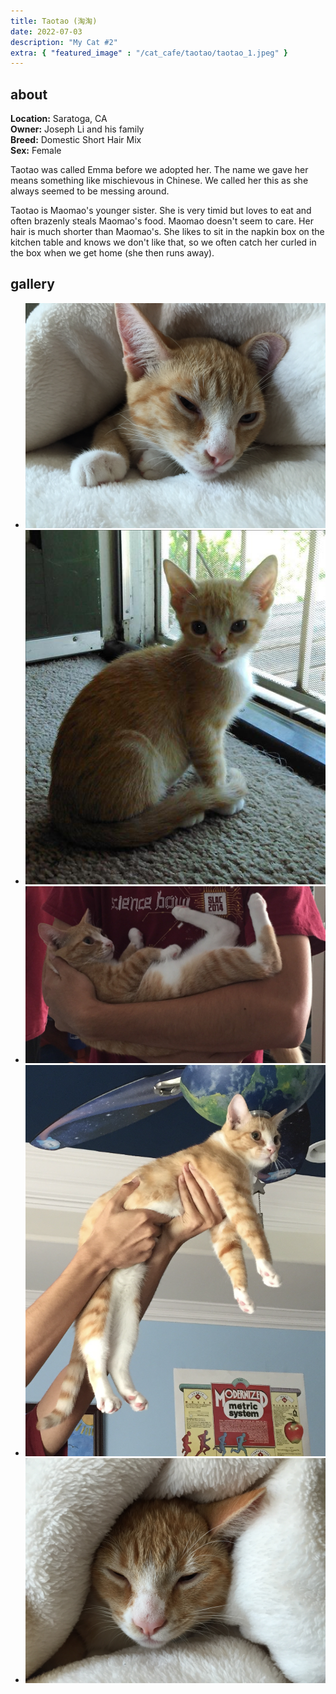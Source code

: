 ```yaml
---
title: Taotao (淘淘)
date: 2022-07-03
description: "My Cat #2"
extra: { "featured_image" : "/cat_cafe/taotao/taotao_1.jpeg" }
---
```


## about

**Location:** Saratoga, CA  
**Owner:** Joseph Li and his family  
**Breed:** Domestic Short Hair Mix  
**Sex:** Female  

Taotao was called Emma before we adopted her. The name we gave her means something like mischievous in Chinese. We called her this as she always seemed to be messing around.

Taotao is Maomao's younger sister. She is very timid but loves to eat and often brazenly steals Maomao's food. Maomao doesn't seem to care. Her hair is much shorter than Maomao's. She likes to sit in the napkin box on the kitchen table and knows we don't like that, so we often catch her curled in the box when we get home (she then runs away).

<head>
<link rel="stylesheet" href="../collage.css">
</head>

## gallery

<ul class="columns">
  <li class="item"><img src="/cat_cafe/taotao/taotao_1.jpeg"></li>
  <li class="item"><img src="/cat_cafe/taotao/taotao_2.jpeg"></li>
  <li class="item"><img src="/cat_cafe/taotao/taotao_3.jpeg"></li>
  <li class="item"><img src="/cat_cafe/taotao/taotao_4.jpeg"></li>
  <li class="item"><img src="/cat_cafe/taotao/taotao_5.jpeg"></li>
</ul> 